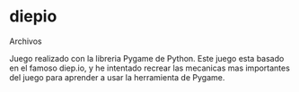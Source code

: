 # diepio
Archivos

Juego realizado con la libreria Pygame de Python. Este juego esta basado en el famoso diep.io, y he intentado recrear las mecanicas mas importantes del juego para aprender a usar la herramienta de Pygame. 
